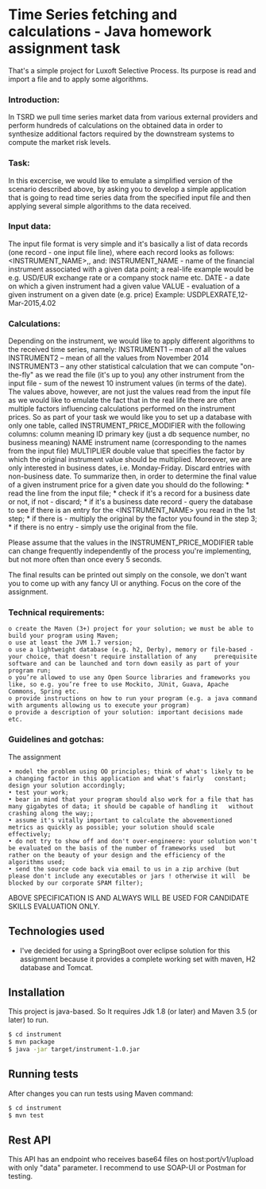 # Time Series fetching and calculations - Java homework assignment task

That's a simple project for Luxoft Selective Process.
Its purpose is read and import a file and to apply some algorithms.

### Introduction:
	
In TSRD we pull time series market data from various external providers and perform hundreds of calculations on the obtained data in order
to synthesize additional factors required by the downstream systems to compute the market risk levels.

### Task:
	
In this excercise, we would like to emulate a simplified version of the scenario described above, by asking you to develop a simple
application that is going to read time series data from the specified input file and then applying several simple algorithms to the data received.

### Input data:
	
The input file format is very simple and it's basically a list of data records (one record - one input file line), where each record looks as
follows:
<INSTRUMENT_NAME>,<DATE>,<VALUE>
and:
INSTRUMENT_NAME - name of the financial instrument associated with a given data point; a real-life example would be e.g. USD/EUR
exchange rate or a company stock name etc.
DATE - a date on which a given instrument had a given value
VALUE - evaluation of a given instrument on a given date (e.g. price)
Example: USDPLEXRATE,12-Mar-2015,4.02

### Calculations:
	
Depending on the instrument, we would like to apply different algorithms to the received time series, namely:
INSTRUMENT1 – mean of all the values
INSTRUMENT2 – mean of all the values from November 2014
INSTRUMENT3 – any other statistical calculation that we can compute "on-the-fly" as we read the file (it's up to you)
any other instrument from the input file - sum of the newest 10 instrument values (in terms of the date).
The values above, however, are not just the values read from the input file as we would like to emulate the fact that in the real life there are
often multiple factors influencing calculations performed on the instrument prices.
So as part of your task we would like you to set up a database with only one table, called INSTRUMENT_PRICE_MODIFIER with the
following columns:
column meaning
ID primary key (just a db sequence number, no business meaning)
NAME instrument name (corresponding to the names from the input file)
MULTIPLIER double value that specifies the factor by which the original instrument value should be multiplied.
Moreover, we are only interested in business dates, i.e. Monday-Friday. Discard entries with non-business date.
To summarize then, in order to determine the final value of a given instrument price for a given date you should do the following:
	* read the line from the input file;
	* check if it's a record for a business date or not, if not - discard;
	* if it's a business date record - query the database to see if there is an entry for the <INSTRUMENT_NAME> you read in the 1st step;
	* if there is - multiply the original <VALUE> by the factor you found in the step 3;
	* if there is no entry - simply use the original <VALUE> from the file.

Please assume that the values in the INSTRUMENT_PRICE_MODIFIER table can change frequently independently of the process you're implementing, but not more often than once every 5 seconds.


The final results can be printed out simply on the console, we don't want you to come up with any fancy UI or anything. Focus on the core of
the assignment.


### Technical requirements:
	
	o create the Maven (3+) project for your solution; we must be able to build your program using Maven;
	o use at least the JVM 1.7 version;
	o use a lightweight database (e.g. h2, Derby), memory or file-based - your choice, that doesn't require installation of any 	prerequisite software and can be launched and torn down easily as part of your program run;
	o you’re allowed to use any Open Source libraries and frameworks you like, so e.g. you’re free to use Mockito, JUnit, Guava, Apache   	Commons, Spring etc.
	o provide instructions on how to run your program (e.g. a java command with arguments allowing us to execute your program)
	o provide a description of your solution: important decisions made etc.
	

### Guidelines and gotchas:
	
The assignment

	• model the problem using OO principles; think of what's likely to be a changing factor in this application and what's fairly 	constant; design your solution accordingly;
	• test your work;
	• bear in mind that your program should also work for a file that has many gigabytes of data; it should be capable of handling it 	without crashing along the way;;
	• assume it's vitally important to calculate the abovementioned metrics as quickly as possible; your solution should scale 	effectively;
	• do not try to show off and don't over-engineere: your solution won't be evaluated on the basis of the number of frameworks used 	but rather on the beauty of your design and the efficiency of the algorithms used;
	• send the source code back via email to us in a zip archive (but please don't include any executables or jars ! otherwise it will 	be blocked by our corporate SPAM filter);
	

ABOVE SPECIFICATION IS AND ALWAYS WILL BE USED FOR CANDIDATE SKILLS EVALUATION ONLY.

## Technologies used

* I've decided for using a SpringBoot over eclipse solution for this assignment because it provides a complete working set with maven, H2 database and Tomcat.

## Installation

This project is java-based. So It requires Jdk 1.8 (or later) and Maven 3.5 (or later)  to run.

```sh
$ cd instrument
$ mvn package
$ java -jar target/instrument-1.0.jar 
```

## Running tests
After changes you can run tests using Maven command:
```sh
$ cd instrument
$ mvn test
```

## Rest API

 This API has an  endpoint who receives base64 files on host:port/v1/upload with only "data" parameter. 
 I recommend to use SOAP-UI or Postman for testing.
